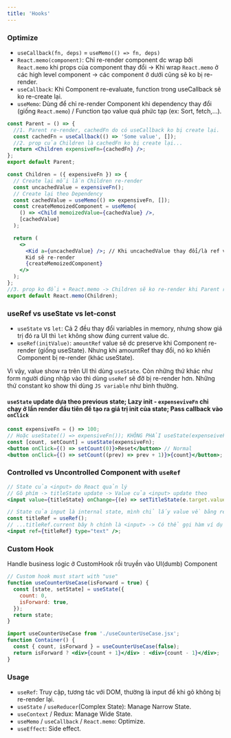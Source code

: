 ```yaml
---
title: 'Hooks'
---
```


### Optimize

- `useCallback(fn, deps)` = `useMemo(() => fn, deps)`
- `React.memo(component)`: Chỉ re-render component dc wrap bởi `React.memo` khi props của component thay đổi -> Khi wrap `React.memo` ở các high level component -> các component ở dưới cũng sẽ ko bị re-render.
- `useCallback`: Khi Component re-evaluate, function trong useCallback sẽ ko re-create lại.
- `useMemo`: Dùng để chỉ re-render Component khi dependency thay đổi (giống `React.memo`) / Function tạo value quá phức tạp (ex: Sort, fetch,...).

```jsx
const Parent = () => {
  //1. Parent re-render, cachedFn do có useCallback ko bị create lại.
  const cachedFn = useCallback(() => 'Some value', []);
  //2. prop của Children là cachedFn ko bị create lại...
  return <Children expensiveFn={cachedFn} />;
};
export default Parent;
```

```jsx
const Children = ({ expensiveFn }) => {
  // Create lại mỗi lần Children re-render
  const uncachedValue = expensiveFn();
  // Create lại theo Dependency
  const cachedValue = useMemo(() => expensiveFn, []);
  const createMemoizedComponent = useMemo(
    () => <Child memoizedValue={cachedValue} />,
    [cachedValue]
  );

  return (
    <>
      <Kid a={uncachedValue} />; // Khi uncachedValue thay đổi/là ref value, thì
      Kid sẽ re-render
      {createMemoizedComponent}
    </>
  );
};
//3. prop ko đổi + React.memo -> Children sẽ ko re-render khi Parent re-render
export default React.memo(Children);
```

### useRef vs useState vs let-const

- `useState` vs `let`: Cả 2 đều thay đổi variables in memory, nhưng show giá trị đó ra UI thì `let` không show đúng current value dc.
- `useRef(initValue)`: `amountRef` value sẽ dc preserve khi Component re-render (giống useState). Nhưng khi amountRef thay đổi, nó ko khiến Component bị re-render (khác useState).

Vì vậy, value show ra trên UI thì dùng `useState`. Còn những thứ khác như form người dùng nhập vào thì dùng `useRef` sẽ đỡ bị re-render hơn. Những thứ constant ko show thì dùng `JS variable` như bình thường.

#### `useState` update dựa theo previous state; Lazy init - `expenseviveFn` chỉ chạy ở lần render đầu tiên để tạo ra giá trị init của state; Pass callback vào `onClick`

```jsx
const expensiveFn = () => 100;
// Hoặc useState(() => expensiveFn()); KHÔNG PHẢI useState(expenseiveFn())
const [count, setCount] = useState(expensiveFn);
<button onClick={() => setCount(0)}>Reset</button> // Normal
<button onClick={() => setCount((prev) => prev + 1)}>{count}</button>; // Theo prev state
```

### Controlled vs Uncontrolled Component with `useRef`

```jsx
// State của <input> do React quản lý
// Gõ phím -> titleState update -> Value của <input> update theo
<input value={titleState} onChange={(e) => setTitleState(e.target.value)} />
```

```jsx
// State của input là internal state, mình chỉ lấy value về bằng ref...
const titleRef = useRef();
// ...titleRef.current bây h chính là <input> -> Có thể gọi hàm ví dụ như titleRef.current.focus()
<input ref={titleRef} type="text" />;
```

### Custom Hook

Handle business logic ở CustomHook rồi truyền vào UI(dumb) Component

```jsx
// Custom hook must start with "use"
function useCounterUseCase(isForward = true) {
  const [state, setState] = useState({
    count: 0,
    isForward: true,
  });
  return state;
}
```

```jsx
import useCounterUseCase from './useCounterUseCase.jsx';
function Container() {
  const { count, isForward } = useCounterUseCase(false);
  return isForward ? <div>{count + 1}</div> : <div>{count - 1}</div>;
}
```

### Usage

- `useRef`: Truy cập, tương tác với DOM, thường là input để khi gõ không bị re-render lại.
- `useState` / `useReducer`(Complex State): Manage Narrow State.
- `useContext` / Redux: Manage Wide State.
- `useMemo` / `useCallback` / `React.memo`: Optimize.
- `useEffect`: Side effect.
